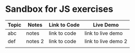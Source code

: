# Sandbox for JS exercises

| Topic | Notes   | Link to Code | Live Demo           |
|-------|---------|--------------|---------------------|
| abc   | notes   | link to code | link to live demo   |
| def   | notes 2 | link to code | link to live demo 2 |
|       |         |              |                     |


